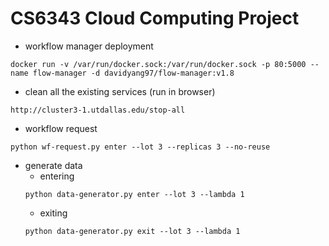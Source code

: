 # CS6343 Cloud Computing Project

- workflow manager deployment
```
docker run -v /var/run/docker.sock:/var/run/docker.sock -p 80:5000 --name flow-manager -d davidyang97/flow-manager:v1.8
```
- clean all the existing services (run in browser)
```
http://cluster3-1.utdallas.edu/stop-all
```
- workflow request
```
python wf-request.py enter --lot 3 --replicas 3 --no-reuse
```
- generate data
  - entering
  ```
  python data-generator.py enter --lot 3 --lambda 1
  ```
  - exiting
  ```
  python data-generator.py exit --lot 3 --lambda 1
  ```
